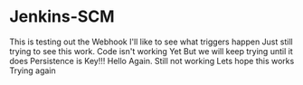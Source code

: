 # Jenkins-SCM

This is testing out the Webhook
I'll like to see what triggers happen
Just still trying to see this work.
Code isn't working Yet 
But we will keep trying until it does
Persistence is Key!!!
Hello Again. Still not working 
Lets hope this works
Trying again

